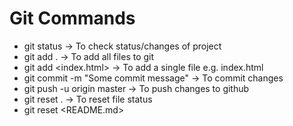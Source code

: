# Git Commands

* git status -> To check status/changes of project
* git add . -> To add all files to git 
* git add <index.html> -> To add a single file e.g. index.html
* git commit -m "Some commit message"  -> To commit changes
* git push -u origin master -> To push changes to github
* git reset . -> To reset file status
* git reset <README.md>